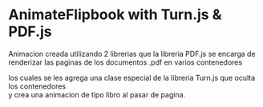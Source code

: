 ﻿# AnimateFlipbook with Turn.js & PDF.js
Animacion creada utilizando 2 librerias que la libreria PDF.js se encarga de renderizar las paginas de los documentos .pdf en varios contenedores <div> los cuales se les agrega una clase especial de la libreria Turn.js que oculta los contenedores <div> y crea una animacion de tipo libro al pasar de pagina.
